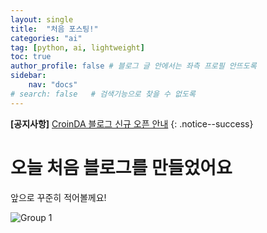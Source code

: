 ```yaml
---
layout: single
title:  "처음 포스팅!"
categories: "ai"
tag: [python, ai, lightweight]
toc: true
author_profile: false # 블로그 글 안에서는 좌측 프로필 안뜨도록
sidebar: 
    nav: "docs"
# search: false   # 검색기능으로 찾을 수 없도록
---
```


**[공지사항]** [CroinDA 블로그 신규 오픈 안내](https://croinda.github.io/)
{: .notice--success}

# 오늘 처음 블로그를 만들었어요

앞으로 꾸준히 적어볼께요!



![Group 1](../../images/2025-02-17-first/Group_1.png)
